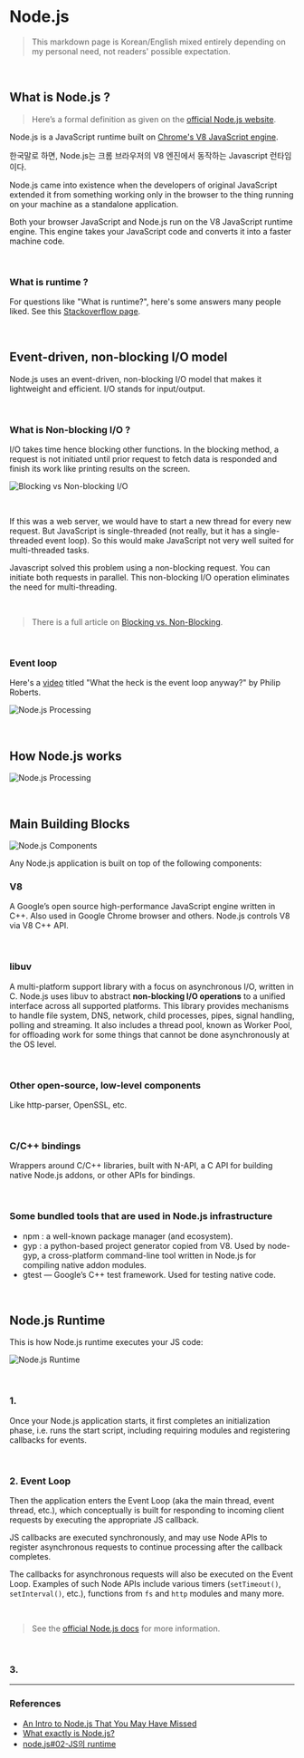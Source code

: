 # Node.js

> This markdown page is Korean/English mixed entirely depending on my personal need, not readers' possible expectation.

<br>

## What is Node.js ?

> Here’s a formal definition as given on the [official Node.js website](https://nodejs.org/en/).

Node.js is a JavaScript runtime built on [Chrome's V8 JavaScript engine](https://v8.dev/).

한국말로 하면, Node.js는 크롬 브라우저의 V8 엔진에서 동작하는 Javascript 런타임이다.

Node.js came into existence when the developers of original JavaScript extended it from something working only in the browser to the thing running on your machine as a standalone application.

Both your browser JavaScript and Node.js run on the V8 JavaScript runtime engine. This engine takes your JavaScript code and converts it into a faster machine code.

<br>

### What is runtime ?

For questions like "What is runtime?", here's some answers many people liked. See this [Stackoverflow page](https://stackoverflow.com/questions/3900549/what-is-runtime).

<br>

## Event-driven, non-blocking I/O model

Node.js uses an event-driven, non-blocking I/O model that makes it lightweight and efficient. I/O stands for input/output.

<br>

### What is Non-blocking I/O ?

I/O takes time hence blocking other functions. In the blocking method, a request is not initiated until prior request to fetch data is responded and finish its work like printing results on the screen.

![Blocking vs Non-blocking I/O](./../img/blocking.png "Blocking vs Non-blocking")

<br>

If this was a web server, we would have to start a new thread for every new request. But JavaScript is single-threaded (not really, but it has a single-threaded event loop). So this would make JavaScript not very well suited for multi-threaded tasks.

Javascript solved this problem using a non-blocking request. You can initiate both requests in parallel. This non-blocking I/O operation eliminates the need for multi-threading.

<br>

> There is a full article on [Blocking vs. Non-Blocking](https://nodejs.org/en/docs/guides/blocking-vs-non-blocking/).

<br>

### Event loop

Here's a [video](https://www.youtube.com/watch?v=8aGhZQkoFbQ) titled "What the heck is the event loop anyway?" by Philip Roberts.

![Node.js Processing](./../img/nodeProcessing.png)

<br>

## How Node.js works

![Node.js Processing](./../img/nodeProcessing.png)

<br>

## Main Building Blocks

![Node.js Components](./../img/nodejsComponents.png)

Any Node.js application is built on top of the following components:

### V8

A Google’s open source high-performance JavaScript engine written in C++. Also used in Google Chrome browser and others.
Node.js controls V8 via V8 C++ API.

<br>

### libuv

A multi-platform support library with a focus on asynchronous I/O, written in C.
Node.js uses libuv to abstract <strong>non-blocking I/O operations</strong> to a unified interface across all supported platforms.
This library provides mechanisms to handle file system, DNS, network, child processes, pipes, signal handling, polling and streaming.
It also includes a thread pool, known as Worker Pool, for offloading work for some things that cannot be done asynchronously at the OS level.

<br>

### Other open-source, low-level components

Like http-parser, OpenSSL, etc.

<br>

### C/C++ bindings

Wrappers around C/C++ libraries, built with N-API, a C API for building native Node.js addons, or other APIs for bindings.

<br>

### Some bundled tools that are used in Node.js infrastructure

- npm : a well-known package manager (and ecosystem).
- gyp : a python-based project generator copied from V8. Used by node-gyp, a cross-platform command-line tool written in Node.js for compiling native addon modules.
- gtest — Google’s C++ test framework. Used for testing native code.

<br>

## Node.js Runtime

This is how Node.js runtime executes your JS code:

![Node.js Runtime](./../img/nodeRuntime.png)

<br>

### 1.

Once your Node.js application starts, it first completes an initialization phase, i.e. runs the start script, including requiring modules and registering callbacks for events.

<br>

### 2. Event Loop

Then the application enters the Event Loop (aka the main thread, event thread, etc.), which conceptually is built for responding to incoming client requests by executing the appropriate JS callback.

JS callbacks are executed synchronously, and may use Node APIs to register asynchronous requests to continue processing after the callback completes.

The callbacks for asynchronous requests will also be executed on the Event Loop. Examples of such Node APIs include various timers (`setTimeout()`, `setInterval()`, etc.), functions from `fs` and `http` modules and many more.

<br>

> See the [official Node.js docs](https://nodejs.org/en/docs/guides/event-loop-timers-and-nexttick/) for more information.

<br>

### 3.

---

### References

- [An Intro to Node.js That You May Have Missed](https://itnext.io/an-intro-to-node-js-that-you-may-have-missed-b175ef4277f7)
- [What exactly is Node.js?](https://www.freecodecamp.org/news/what-exactly-is-node-js-ae36e97449f5/)
- [node.js#02-JS의 runtime](https://bmh8993.github.io/node.js/node02-js-runtime/)
